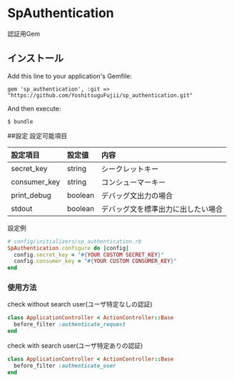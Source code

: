 # SpAuthentication

認証用Gem

## インストール

Add this line to your application's Gemfile:

    gem 'sp_authentication', :git => "https://github.com/YoshitsuguFujii/sp_authentication.git"

And then execute:

    $ bundle

##設定
設定可能項目  

設定項目	|設定値			|内容
:----------|:----------|:----------
secret_key	|string			|シークレットキー
consumer_key	|string			|コンシューマーキー
print_debug	|boolean			|デバッグ文出力の場合
stdout	|boolean			|デバッグ文を標準出力に出したい場合

設定例　
```ruby
# config/initializers/sp_authentication.rb　　
SpAuthentication.configure do |config|
  config.secret_key = "#{YOUR CUSTOM SECRET_KEY}"
  config.consumer_key = "#{YOUR CUSTOM CONSUMER_KEY}"
end
```

### 使用方法
check without search user(ユーザ特定なしの認証)
```ruby
class ApplicationController < ActionController::Base
  before_filter :authenticate_request
end
```

check with search user(ユーザ特定ありの認証)
```ruby
class ApplicationController < ActionController::Base
  before_filter :authenticate_user
end
```